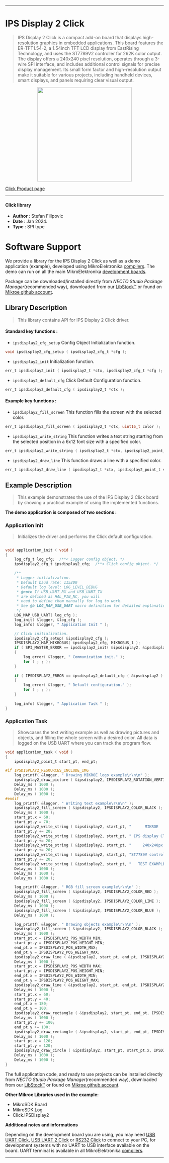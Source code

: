
---
# IPS Display 2 Click

> IPS Display 2 Click is a compact add-on board that displays high-resolution graphics in embedded applications. This board features the ER-TFT1.54-2, a 1.54inch TFT LCD display from EastRising Technology, and uses the ST7789V2 controller for 262K color output. The display offers a 240x240 pixel resolution, operates through a 3-wire SPI interface, and includes additional control signals for precise display management. Its small form factor and high-resolution output make it suitable for various projects, including handheld devices, smart displays, and panels requiring clear visual output.

<p align="center">
  <img src="https://download.mikroe.com/images/click_for_ide/ipsdisplay2_click.png" height=300px>
</p>

[Click Product page](https://www.mikroe.com/ips-display-2-click)

---


#### Click library

- **Author**        : Stefan Filipovic
- **Date**          : Jan 2024.
- **Type**          : SPI type


# Software Support

We provide a library for the IPS Display 2 Click
as well as a demo application (example), developed using MikroElektronika
[compilers](https://www.mikroe.com/necto-studio).
The demo can run on all the main MikroElektronika [development boards](https://www.mikroe.com/development-boards).

Package can be downloaded/installed directly from *NECTO Studio Package Manager*(recommended way), downloaded from our [LibStock&trade;](https://libstock.mikroe.com) or found on [Mikroe github account](https://github.com/MikroElektronika/mikrosdk_click_v2/tree/master/clicks).

## Library Description

> This library contains API for IPS Display 2 Click driver.

#### Standard key functions :

- `ipsdisplay2_cfg_setup` Config Object Initialization function.
```c
void ipsdisplay2_cfg_setup ( ipsdisplay2_cfg_t *cfg );
```

- `ipsdisplay2_init` Initialization function.
```c
err_t ipsdisplay2_init ( ipsdisplay2_t *ctx, ipsdisplay2_cfg_t *cfg );
```

- `ipsdisplay2_default_cfg` Click Default Configuration function.
```c
err_t ipsdisplay2_default_cfg ( ipsdisplay2_t *ctx );
```

#### Example key functions :

- `ipsdisplay2_fill_screen` This function fills the screen with the selected color.
```c
err_t ipsdisplay2_fill_screen ( ipsdisplay2_t *ctx, uint16_t color );
```

- `ipsdisplay2_write_string` This function writes a text string starting from the selected position in a 6x12 font size with a specified color.
```c
err_t ipsdisplay2_write_string ( ipsdisplay2_t *ctx, ipsdisplay2_point_t start_pt, uint8_t *data_in, uint16_t color );
```

- `ipsdisplay2_draw_line` This function draws a line with a specified color.
```c
err_t ipsdisplay2_draw_line ( ipsdisplay2_t *ctx, ipsdisplay2_point_t start_pt, ipsdisplay2_point_t end_pt, uint16_t color );
```

## Example Description

> This example demonstrates the use of the IPS Display 2 Click board by showing a practical example of using the implemented functions.

**The demo application is composed of two sections :**

### Application Init

> Initializes the driver and performs the Click default configuration.

```c

void application_init ( void )
{
    log_cfg_t log_cfg;  /**< Logger config object. */
    ipsdisplay2_cfg_t ipsdisplay2_cfg;  /**< Click config object. */

    /** 
     * Logger initialization.
     * Default baud rate: 115200
     * Default log level: LOG_LEVEL_DEBUG
     * @note If USB_UART_RX and USB_UART_TX 
     * are defined as HAL_PIN_NC, you will 
     * need to define them manually for log to work. 
     * See @b LOG_MAP_USB_UART macro definition for detailed explanation.
     */
    LOG_MAP_USB_UART( log_cfg );
    log_init( &logger, &log_cfg );
    log_info( &logger, " Application Init " );

    // Click initialization.
    ipsdisplay2_cfg_setup( &ipsdisplay2_cfg );
    IPSDISPLAY2_MAP_MIKROBUS( ipsdisplay2_cfg, MIKROBUS_1 );
    if ( SPI_MASTER_ERROR == ipsdisplay2_init( &ipsdisplay2, &ipsdisplay2_cfg ) )
    {
        log_error( &logger, " Communication init." );
        for ( ; ; );
    }
    
    if ( IPSDISPLAY2_ERROR == ipsdisplay2_default_cfg ( &ipsdisplay2 ) )
    {
        log_error( &logger, " Default configuration." );
        for ( ; ; );
    }
    
    log_info( &logger, " Application Task " );
}

```

### Application Task

> Showcases the text writing example as well as drawing pictures and objects, and filling the whole screen with a desired color.
All data is logged on the USB UART where you can track the program flow.

```c
void application_task ( void )
{
    ipsdisplay2_point_t start_pt, end_pt;

#if IPSDISPLAY2_RESOURCES_INCLUDE_IMG
    log_printf( &logger, " Drawing MIKROE logo example\r\n\n" );
    ipsdisplay2_draw_picture ( &ipsdisplay2, IPSDISPLAY2_ROTATION_VERTICAL_0, ipsdisplay2_img_mikroe );
    Delay_ms ( 1000 );
    Delay_ms ( 1000 );
    Delay_ms ( 1000 );
#endif
    log_printf( &logger, " Writing text example\r\n\n" );
    ipsdisplay2_fill_screen ( &ipsdisplay2, IPSDISPLAY2_COLOR_BLACK );
    Delay_ms ( 1000 );
    start_pt.x = 60;
    start_pt.y = 70;
    ipsdisplay2_write_string ( &ipsdisplay2, start_pt, "      MIKROE      ", IPSDISPLAY2_COLOR_RED );
    start_pt.y += 20;
    ipsdisplay2_write_string ( &ipsdisplay2, start_pt, " IPS display Click", IPSDISPLAY2_COLOR_RED );
    start_pt.y += 20;
    ipsdisplay2_write_string ( &ipsdisplay2, start_pt, "     240x240px    ", IPSDISPLAY2_COLOR_RED );
    start_pt.y += 20;
    ipsdisplay2_write_string ( &ipsdisplay2, start_pt, "ST7789V controller", IPSDISPLAY2_COLOR_RED );
    start_pt.y += 20;
    ipsdisplay2_write_string ( &ipsdisplay2, start_pt, "   TEST EXAMPLE   ", IPSDISPLAY2_COLOR_RED );
    Delay_ms ( 1000 );
    Delay_ms ( 1000 );
    Delay_ms ( 1000 );

    log_printf( &logger, " RGB fill screen example\r\n\n" );
    ipsdisplay2_fill_screen ( &ipsdisplay2, IPSDISPLAY2_COLOR_RED );
    Delay_ms ( 1000 );
    ipsdisplay2_fill_screen ( &ipsdisplay2, IPSDISPLAY2_COLOR_LIME );
    Delay_ms ( 1000 );
    ipsdisplay2_fill_screen ( &ipsdisplay2, IPSDISPLAY2_COLOR_BLUE );
    Delay_ms ( 1000 );

    log_printf( &logger, " Drawing objects example\r\n\n" );
    ipsdisplay2_fill_screen ( &ipsdisplay2, IPSDISPLAY2_COLOR_BLACK );
    Delay_ms ( 1000 );
    start_pt.x = IPSDISPLAY2_POS_WIDTH_MIN;
    start_pt.y = IPSDISPLAY2_POS_HEIGHT_MIN;
    end_pt.x = IPSDISPLAY2_POS_WIDTH_MAX;
    end_pt.y = IPSDISPLAY2_POS_HEIGHT_MAX;
    ipsdisplay2_draw_line ( &ipsdisplay2, start_pt, end_pt, IPSDISPLAY2_COLOR_BLUE );
    Delay_ms ( 1000 );
    start_pt.x = IPSDISPLAY2_POS_WIDTH_MAX;
    start_pt.y = IPSDISPLAY2_POS_HEIGHT_MIN;
    end_pt.x = IPSDISPLAY2_POS_WIDTH_MIN;
    end_pt.y = IPSDISPLAY2_POS_HEIGHT_MAX;
    ipsdisplay2_draw_line ( &ipsdisplay2, start_pt, end_pt, IPSDISPLAY2_COLOR_BLUE );
    Delay_ms ( 1000 );
    start_pt.x = 60;
    start_pt.y = 40;
    end_pt.x = 180;
    end_pt.y = 100;
    ipsdisplay2_draw_rectangle ( &ipsdisplay2, start_pt, end_pt, IPSDISPLAY2_COLOR_CYAN );
    Delay_ms ( 1000 );
    start_pt.y += 100;
    end_pt.y += 100;
    ipsdisplay2_draw_rectangle ( &ipsdisplay2, start_pt, end_pt, IPSDISPLAY2_COLOR_CYAN );
    Delay_ms ( 1000 );
    start_pt.x = 120;
    start_pt.y = 120;
    ipsdisplay2_draw_circle ( &ipsdisplay2, start_pt, start_pt.x, IPSDISPLAY2_COLOR_MAGENTA );
    Delay_ms ( 1000 );
    Delay_ms ( 1000 );
}
```

The full application code, and ready to use projects can be installed directly from *NECTO Studio Package Manager*(recommended way), downloaded from our [LibStock&trade;](https://libstock.mikroe.com) or found on [Mikroe github account](https://github.com/MikroElektronika/mikrosdk_click_v2/tree/master/clicks).

**Other Mikroe Libraries used in the example:**

- MikroSDK.Board
- MikroSDK.Log
- Click.IPSDisplay2

**Additional notes and informations**

Depending on the development board you are using, you may need
[USB UART Click](https://www.mikroe.com/usb-uart-click),
[USB UART 2 Click](https://www.mikroe.com/usb-uart-2-click) or
[RS232 Click](https://www.mikroe.com/rs232-click) to connect to your PC, for
development systems with no UART to USB interface available on the board. UART
terminal is available in all MikroElektronika
[compilers](https://shop.mikroe.com/compilers).

---
